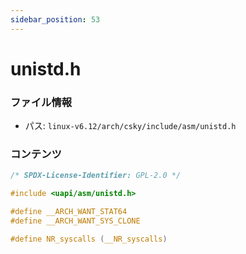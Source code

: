 ```yaml
---
sidebar_position: 53
---
```

# unistd.h

### ファイル情報

- パス: `linux-v6.12/arch/csky/include/asm/unistd.h`

### コンテンツ

```h
/* SPDX-License-Identifier: GPL-2.0 */

#include <uapi/asm/unistd.h>

#define __ARCH_WANT_STAT64
#define __ARCH_WANT_SYS_CLONE

#define NR_syscalls (__NR_syscalls)

```
